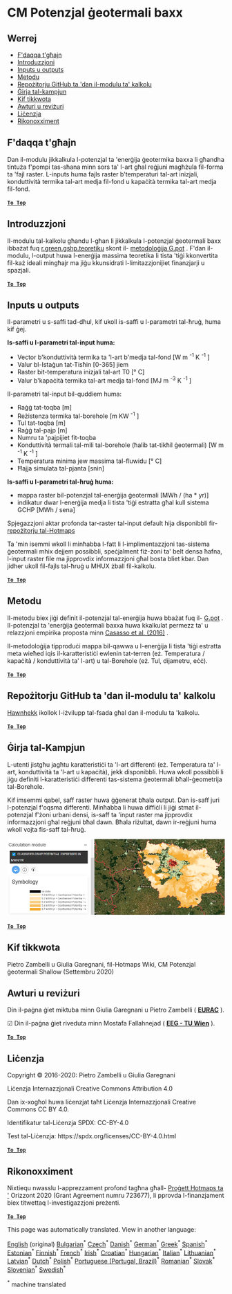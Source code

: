 <h1><a class="anchor" id="cm-shallow-geothermal-potential" href="#cm-shallow-geothermal-potential"><i class="fa fa-link"></i></a>CM Potenzjal ġeotermali baxx</h1><h2><a class="anchor" id="table-of-contents" href="#table-of-contents"><i class="fa fa-link"></i></a> Werrej</h2><ul><li> <a href="#in-a-glance">F&#39;daqqa t&#39;għajn</a></li><li> <a href="#introduction">Introduzzjoni</a></li><li> <a href="#inputs-and-outputs">Inputs u outputs</a></li><li> <a href="#method">Metodu</a></li><li> <a href="#github-repository-of-this-calculation-module">Repożitorju GitHub ta &#39;dan il-modulu ta&#39; kalkolu</a></li><li> <a href="#sample-run">Ġirja tal-kampjun</a></li><li> <a href="#how-to-cite">Kif tikkwota</a></li><li> <a href="#authors-and-reviewers">Awturi u reviżuri</a></li><li> <a href="#license">Liċenzja</a></li><li> <a href="#acknowledgement">Rikonoxximent</a></li></ul><h2><a class="anchor" id="in-a-glance" href="#in-a-glance"><i class="fa fa-link"></i></a> F&#39;daqqa t&#39;għajn</h2><p> Dan il-modulu jikkalkula l-potenzjal ta &#39;enerġija ġeotermika baxxa li għandha tintuża f&#39;pompi tas-sħana minn sors ta&#39; l-art għal reġjuni magħżula fil-forma ta &#39;fajl raster. L-inputs huma fajls raster b&#39;temperaturi tal-art inizjali, konduttività termika tal-art medja fil-fond u kapaċità termika tal-art medja fil-fond.</p><p> <a href="#table-of-contents"><strong><code>To Top</code></strong></a></p><h2><a class="anchor" id="introduction" href="#introduction"><i class="fa fa-link"></i></a> Introduzzjoni</h2><p> Il-modulu tal-kalkolu għandu l-għan li jikkalkula l-potenzjal ġeotermali baxx ibbażat fuq <a href="https://grass.osgeo.org/grass76/manuals/addons/r.green.gshp.theoretical.html">r.green.gshp.teoretiku</a> skont il- <a href="https://www.sciencedirect.com/science/article/pii/S0360544216303358">metodoloġija G.pot</a> . F&#39;dan il-modulu, l-output huwa l-enerġija massima teoretika li tista &#39;tiġi kkonvertita fil-każ ideali mingħajr ma jiġu kkunsidrati l-limitazzjonijiet finanzjarji u spazjali.</p><p> <a href="#table-of-contents"><strong><code>To Top</code></strong></a></p><h2><a class="anchor" id="inputs-and-outputs" href="#inputs-and-outputs"><i class="fa fa-link"></i></a> Inputs u outputs</h2><p> Il-parametri u s-saffi tad-dħul, kif ukoll is-saffi u l-parametri tal-ħruġ, huma kif ġej.</p><p> <strong>Is-saffi u l-parametri tal-input huma:</strong></p><ul><li> Vector b&#39;konduttività termika ta &#39;l-art b&#39;medja tal-fond [W m <sup>-1</sup> K <sup>-1</sup> ]</li><li> Valur bl-Istaġun tat-Tisħin [0-365] jiem</li><li> Raster bit-temperatura inizjali tal-art T0 [° C]</li><li> Valur b&#39;kapaċità termika tal-art medja tal-fond [MJ m <sup>-3</sup> K <sup>-1</sup> ]</li></ul><p> Il-parametri tal-input bil-quddiem huma:</p><ul><li> Raġġ tat-toqba [m]</li><li> Reżistenza termika tal-borehole [m KW <sup>-1</sup> ]</li><li> Tul tat-toqba [m]</li><li> Raġġ tal-pajp [m]</li><li> Numru ta &#39;pajpijiet fit-toqba</li><li> Konduttività termali tal-mili tal-borehole (ħalib tat-tikħil ġeotermali) [W m <sup>-1</sup> K <sup>-1</sup> ]</li><li> Temperatura minima jew massima tal-fluwidu [° C]</li><li> Ħajja simulata tal-pjanta [snin]</li></ul><p> <strong>Is-saffi u l-parametri tal-ħruġ huma:</strong></p><ul><li> mappa raster bil-potenzjal tal-enerġija ġeotermali [MWh / (ha * yr)]</li><li> indikatur dwar l-enerġija medja li tista &#39;tiġi estratta għal kull sistema GCHP [MWh / sena]</li></ul><p> Spjegazzjoni aktar profonda tar-raster tal-input default hija disponibbli fir- <a href="https://gitlab.com/hotmaps/potential/potential_geothermal_raster">repożitorju tal-Hotmaps</a></p><p> Ta &#39;min isemmi wkoll li minħabba l-fatt li l-implimentazzjoni tas-sistema ġeotermali mhix dejjem possibbli, speċjalment fiż-żoni ta&#39; belt densa ħafna, l-input raster file ma jipprovdix informazzjoni għal bosta bliet kbar. Dan jidher ukoll fil-fajls tal-ħruġ u MHUX żball fil-kalkolu.</p><p> <a href="#table-of-contents"><strong><code>To Top</code></strong></a></p><h2><a class="anchor" id="method" href="#method"><i class="fa fa-link"></i></a> Metodu</h2><p> Il-metodu biex jiġi definit il-potenzjal tal-enerġija huwa bbażat fuq il- <a href="https://www.sciencedirect.com/science/article/pii/S0360544216303358">G.pot</a> . Il-potenzjal ta &#39;enerġija ġeotermali baxxa huwa kkalkulat permezz ta&#39; u relazzjoni empirika proposta minn <a href="https://www.sciencedirect.com/science/article/pii/S0360544216303358">Casasso et al. (2016)</a> .</p><p> Il-metodoloġija tipproduċi mappa bil-qawwa u l-enerġija li tista &#39;tiġi estratta meta wieħed iqis il-karatteristiċi ewlenin tat-terren (eż. Temperatura / kapaċità / konduttività ta&#39; l-art) u tal-Borehole (eż. Tul, dijametru, eċċ).</p><p> <a href="#table-of-contents"><strong><code>To Top</code></strong></a></p><h2><a class="anchor" id="github-repository-of-this-calculation-module" href="#github-repository-of-this-calculation-module"><i class="fa fa-link"></i></a> Repożitorju GitHub ta &#39;dan il-modulu ta&#39; kalkolu</h2><p> <a href="https://github.com/HotMaps/gchp_potential/tree/develop">Hawnhekk</a> ikollok l-iżvilupp tal-fsada għal dan il-modulu ta &#39;kalkolu.</p><p> <a href="#table-of-contents"><strong><code>To Top</code></strong></a></p><h2><a class="anchor" id="sample-run" href="#sample-run"><i class="fa fa-link"></i></a> Ġirja tal-Kampjun</h2><p> L-utenti jistgħu jagħtu karatteristiċi ta &#39;l-art differenti (eż. Temperatura ta&#39; l-art, konduttività ta &#39;l-art u kapaċità), jekk disponibbli. Huwa wkoll possibbli li jiġu definiti l-karatteristiċi differenti tas-sistema ġeotermali bħall-ġeometrija tal-Borehole.</p><p> Kif imsemmi qabel, saff raster huwa ġġenerat bħala output. Dan is-saff juri l-potenzjal f&#39;oqsma differenti. Minħabba li huwa diffiċli li jiġi stmat il-potenzjal f&#39;żoni urbani densi, is-saff ta &#39;input raster ma jipprovdix informazzjoni għal reġjuni bħal dawn. Bħala riżultat, dawn ir-reġjuni huma wkoll vojta fis-saff tal-ħruġ.</p><img src="/en/CM-Shallow-geothermal-potential/shallow_geothermal_out_raster.png"/><p> <a href="#table-of-contents"><strong><code>To Top</code></strong></a></p><h2><a class="anchor" id="how-to-cite" href="#how-to-cite"><i class="fa fa-link"></i></a> Kif tikkwota</h2><p> Pietro Zambelli u Giulia Garegnani, fil-Hotmaps Wiki, CM Potenzjal ġeotermali Shallow (Settembru 2020)</p><h2><a class="anchor" id="authors-and-reviewers" href="#authors-and-reviewers"><i class="fa fa-link"></i></a> Awturi u reviżuri</h2><p> Din il-paġna ġiet miktuba minn Giulia Garegnani u Pietro Zambelli ( <strong><a href="http://www.eurac.edu">EURAC</a></strong> ).</p><p> ☑ Din il-paġna ġiet riveduta minn Mostafa Fallahnejad ( <strong><a href="https://eeg.tuwien.ac.at/">EEG - TU Wien</a></strong> ).</p><p> <a href="#table-of-contents"><strong><code>To Top</code></strong></a></p><h2><a class="anchor" id="license" href="#license"><i class="fa fa-link"></i></a> Liċenzja</h2><p> Copyright © 2016-2020: Pietro Zambelli u Giulia Garegnani</p><p> Liċenzja Internazzjonali Creative Commons Attribution 4.0</p><p> Dan ix-xogħol huwa liċenzjat taħt Liċenzja Internazzjonali Creative Commons CC BY 4.0.</p><p> Identifikatur tal-Liċenzja SPDX: CC-BY-4.0</p><p> Test tal-Liċenzja: https://spdx.org/licenses/CC-BY-4.0.html</p><p> <a href="#table-of-contents"><strong><code>To Top</code></strong></a></p><h2><a class="anchor" id="acknowledgement" href="#acknowledgement"><i class="fa fa-link"></i></a> Rikonoxximent</h2><p> Nixtiequ nwasslu l-apprezzament profond tagħna għall- <a href="https://www.hotmaps-project.eu">Proġett Hotmaps ta &#39;</a> Orizzont 2020 (Grant Agreement numru 723677), li pprovda l-finanzjament biex titwettaq l-investigazzjoni preżenti.</p><p> <a href="#table-of-contents"><strong><code>To Top</code></strong></a></p>
<!--- THIS IS A SUPER UNIQUE IDENTIFIER -->

This page was automatically translated. View in another language:

[English](../en/CM-Shallow-geothermal-potential) (original) [Bulgarian](../bg/CM-Shallow-geothermal-potential)<sup>\*</sup> [Czech](../cs/CM-Shallow-geothermal-potential)<sup>\*</sup> [Danish](../da/CM-Shallow-geothermal-potential)<sup>\*</sup> [German](../de/CM-Shallow-geothermal-potential)<sup>\*</sup> [Greek](../el/CM-Shallow-geothermal-potential)<sup>\*</sup> [Spanish](../es/CM-Shallow-geothermal-potential)<sup>\*</sup> [Estonian](../et/CM-Shallow-geothermal-potential)<sup>\*</sup> [Finnish](../fi/CM-Shallow-geothermal-potential)<sup>\*</sup> [French](../fr/CM-Shallow-geothermal-potential)<sup>\*</sup> [Irish](../ga/CM-Shallow-geothermal-potential)<sup>\*</sup> [Croatian](../hr/CM-Shallow-geothermal-potential)<sup>\*</sup> [Hungarian](../hu/CM-Shallow-geothermal-potential)<sup>\*</sup> [Italian](../it/CM-Shallow-geothermal-potential)<sup>\*</sup> [Lithuanian](../lt/CM-Shallow-geothermal-potential)<sup>\*</sup> [Latvian](../lv/CM-Shallow-geothermal-potential)<sup>\*</sup>  [Dutch](../nl/CM-Shallow-geothermal-potential)<sup>\*</sup> [Polish](../pl/CM-Shallow-geothermal-potential)<sup>\*</sup> [Portuguese (Portugal, Brazil)](../pt/CM-Shallow-geothermal-potential)<sup>\*</sup> [Romanian](../ro/CM-Shallow-geothermal-potential)<sup>\*</sup> [Slovak](../sk/CM-Shallow-geothermal-potential)<sup>\*</sup> [Slovenian](../sl/CM-Shallow-geothermal-potential)<sup>\*</sup> [Swedish](../sv/CM-Shallow-geothermal-potential)<sup>\*</sup> 

<sup>\*</sup> machine translated
